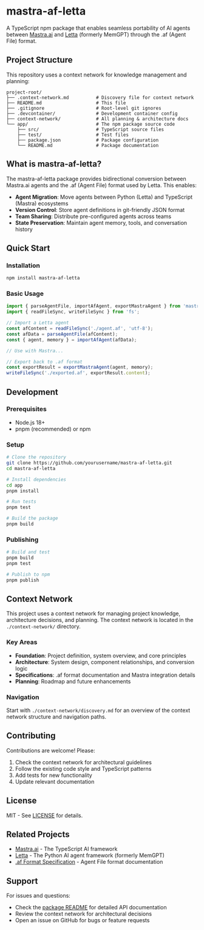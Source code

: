 # mastra-af-letta

A TypeScript npm package that enables seamless portability of AI agents between [Mastra.ai](https://mastra.ai) and [Letta](https://github.com/letta-ai/letta) (formerly MemGPT) through the .af (Agent File) format.

## Project Structure

This repository uses a context network for knowledge management and planning:

```
project-root/
├── .context-network.md          # Discovery file for context network
├── README.md                    # This file
├── .gitignore                   # Root-level git ignores
├── .devcontainer/               # Development container config
├── context-network/             # All planning & architecture docs
└── app/                         # The npm package source code
    ├── src/                     # TypeScript source files
    ├── test/                    # Test files
    ├── package.json             # Package configuration
    └── README.md                # Package documentation
```

## What is mastra-af-letta?

The mastra-af-letta package provides bidirectional conversion between Mastra.ai agents and the .af (Agent File) format used by Letta. This enables:

- **Agent Migration**: Move agents between Python (Letta) and TypeScript (Mastra) ecosystems
- **Version Control**: Store agent definitions in git-friendly JSON format
- **Team Sharing**: Distribute pre-configured agents across teams
- **State Preservation**: Maintain agent memory, tools, and conversation history

## Quick Start

### Installation

```bash
npm install mastra-af-letta
```

### Basic Usage

```typescript
import { parseAgentFile, importAfAgent, exportMastraAgent } from 'mastra-af-letta';
import { readFileSync, writeFileSync } from 'fs';

// Import a Letta agent
const afContent = readFileSync('./agent.af', 'utf-8');
const afData = parseAgentFile(afContent);
const { agent, memory } = importAfAgent(afData);

// Use with Mastra...

// Export back to .af format
const exportResult = exportMastraAgent(agent, memory);
writeFileSync('./exported.af', exportResult.content);
```

## Development

### Prerequisites

- Node.js 18+
- pnpm (recommended) or npm

### Setup

```bash
# Clone the repository
git clone https://github.com/yourusername/mastra-af-letta.git
cd mastra-af-letta

# Install dependencies
cd app
pnpm install

# Run tests
pnpm test

# Build the package
pnpm build
```

### Publishing

```bash
# Build and test
pnpm build
pnpm test

# Publish to npm
pnpm publish
```

## Context Network

This project uses a context network for managing project knowledge, architecture decisions, and planning. The context network is located in the `./context-network/` directory.

### Key Areas

- **Foundation**: Project definition, system overview, and core principles
- **Architecture**: System design, component relationships, and conversion logic
- **Specifications**: .af format documentation and Mastra integration details
- **Planning**: Roadmap and future enhancements

### Navigation

Start with `./context-network/discovery.md` for an overview of the context network structure and navigation paths.

## Contributing

Contributions are welcome! Please:

1. Check the context network for architectural guidelines
2. Follow the existing code style and TypeScript patterns
3. Add tests for new functionality
4. Update relevant documentation

## License

MIT - See [LICENSE](./app/LICENSE) for details.

## Related Projects

- [Mastra.ai](https://mastra.ai) - The TypeScript AI framework
- [Letta](https://github.com/letta-ai/letta) - The Python AI agent framework (formerly MemGPT)
- [.af Format Specification](https://github.com/letta-ai/letta/blob/main/docs/af-format.md) - Agent File format documentation

## Support

For issues and questions:
- Check the [package README](./app/README.md) for detailed API documentation
- Review the context network for architectural decisions
- Open an issue on GitHub for bugs or feature requests